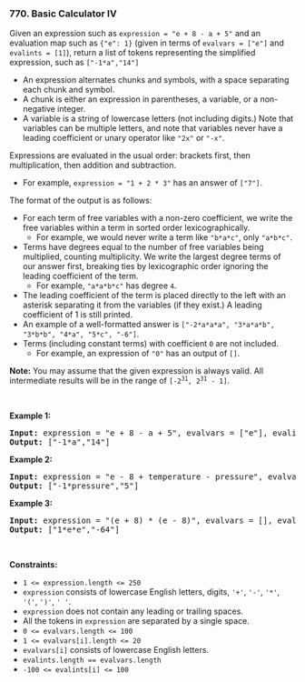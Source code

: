 <h3 align="left"> 770. Basic Calculator IV</h3>
<div><p>Given an expression such as <code>expression = "e + 8 - a + 5"</code> and an evaluation map such as <code>{"e": 1}</code> (given in terms of <code>evalvars = ["e"]</code> and <code>evalints = [1]</code>), return a list of tokens representing the simplified expression, such as <code>["-1*a","14"]</code></p>

<ul>
	<li>An expression alternates chunks and symbols, with a space separating each chunk and symbol.</li>
	<li>A chunk is either an expression in parentheses, a variable, or a non-negative integer.</li>
	<li>A variable is a string of lowercase letters (not including digits.) Note that variables can be multiple letters, and note that variables never have a leading coefficient or unary operator like <code>"2x"</code> or <code>"-x"</code>.</li>
</ul>

<p>Expressions are evaluated in the usual order: brackets first, then multiplication, then addition and subtraction.</p>

<ul>
	<li>For example, <code>expression = "1 + 2 * 3"</code> has an answer of <code>["7"]</code>.</li>
</ul>

<p>The format of the output is as follows:</p>

<ul>
	<li>For each term of free variables with a non-zero coefficient, we write the free variables within a term in sorted order lexicographically.
	<ul>
		<li>For example, we would never write a term like <code>"b*a*c"</code>, only <code>"a*b*c"</code>.</li>
	</ul>
	</li>
	<li>Terms have degrees equal to the number of free variables being multiplied, counting multiplicity. We write the largest degree terms of our answer first, breaking ties by lexicographic order ignoring the leading coefficient of the term.
	<ul>
		<li>For example, <code>"a*a*b*c"</code> has degree <code>4</code>.</li>
	</ul>
	</li>
	<li>The leading coefficient of the term is placed directly to the left with an asterisk separating it from the variables (if they exist.) A leading coefficient of 1 is still printed.</li>
	<li>An example of a well-formatted answer is <code>["-2*a*a*a", "3*a*a*b", "3*b*b", "4*a", "5*c", "-6"]</code>.</li>
	<li>Terms (including constant terms) with coefficient <code>0</code> are not included.
	<ul>
		<li>For example, an expression of <code>"0"</code> has an output of <code>[]</code>.</li>
	</ul>
	</li>
</ul>

<p><strong>Note:</strong> You may assume that the given expression is always valid. All intermediate results will be in the range of <code>[-2<sup>31</sup>, 2<sup>31</sup> - 1]</code>.</p>

<p>&nbsp;</p>
<p><strong>Example 1:</strong></p>

<pre><strong>Input:</strong> expression = "e + 8 - a + 5", evalvars = ["e"], evalints = [1]
<strong>Output:</strong> ["-1*a","14"]
</pre>

<p><strong>Example 2:</strong></p>

<pre><strong>Input:</strong> expression = "e - 8 + temperature - pressure", evalvars = ["e", "temperature"], evalints = [1, 12]
<strong>Output:</strong> ["-1*pressure","5"]
</pre>

<p><strong>Example 3:</strong></p>

<pre><strong>Input:</strong> expression = "(e + 8) * (e - 8)", evalvars = [], evalints = []
<strong>Output:</strong> ["1*e*e","-64"]
</pre>

<p>&nbsp;</p>
<p><strong>Constraints:</strong></p>

<ul>
	<li><code>1 &lt;= expression.length &lt;= 250</code></li>
	<li><code>expression</code> consists of lowercase English letters, digits, <code>'+'</code>, <code>'-'</code>, <code>'*'</code>, <code>'('</code>, <code>')'</code>, <code>' '</code>.</li>
	<li><code>expression</code> does not contain any leading or trailing spaces.</li>
	<li>All the tokens in <code>expression</code> are separated by a single space.</li>
	<li><code>0 &lt;= evalvars.length &lt;= 100</code></li>
	<li><code>1 &lt;= evalvars[i].length &lt;= 20</code></li>
	<li><code>evalvars[i]</code> consists of lowercase English letters.</li>
	<li><code>evalints.length == evalvars.length</code></li>
	<li><code>-100 &lt;= evalints[i] &lt;= 100</code></li>
</ul>
</div>